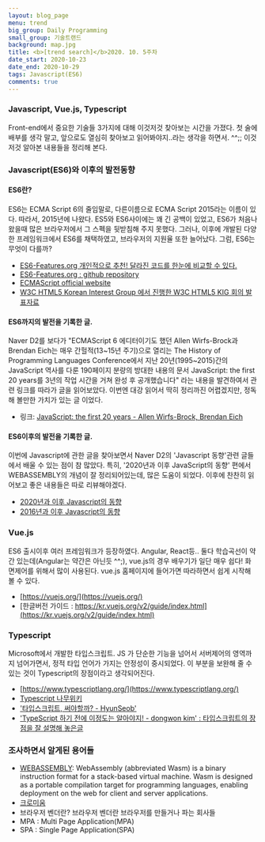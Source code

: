 ```yaml
---
layout: blog_page
menu: trend
big_group: Daily Programming
small_group: 기술트랜드
background: map.jpg
title: <b>[trend search]</b>2020. 10. 5주차
date_start: 2020-10-23
date_end: 2020-10-29
tags: Javascript(ES6)
comments: true
---
```


### Javascript, Vue.js, Typescript 
Front-end에서 중요한 기술들 3가지에 대해 이것저것 찾아보는 시간을 가졌다.
첫 술에 배부를 생각 말고, 앞으로도 열심히 찾아보고 읽어봐야지..라는 생각을 하면서. ^^;;
이것저것 알아본 내용들을 정리해 본다.


### Javascript(ES6)와 이후의 발전동향

#### ES6란?
ES6는 ECMA Script 6의 줄임말로, 다른이름으로 ECMA Script 2015라는 이름이 있다. 따라서, 2015년에 나왔다.
ES5와 ES6사이에는 꽤 긴 공백이 있었고, ES6가 처음나왔을때 많은 브라우저에서 그 스펙을 뒷받침해 주지 못했다.
그러나, 이후에 개발된 다양한 프레임워크에서 ES6를 채택하였고, 브라우저의 지원율 또한 늘어났다.
그럼, ES6는 무엇이 다를까? 
- [ES6-Features.org 개인적으로 추천! 달라진 코드를 한눈에 비교할 수 있다.](http://es6-features.org/#Constants)
- [ES6-Features.org : github repository](https://github.com/lukehoban/es6features)
- [ECMAScript official website](http://www.ecma-international.org/ecma-262/6.0/)
- [W3C HTML5 Korean Interest Group 에서 진행한 W3C HTML5 KIG 회의 발표자료](https://www.slideshare.net/mixed/ecmascript2015)


#### ES6까지의 발전을 기록한 글.
Naver D2를 보다가 "ECMAScript 6 에디터이기도 했던 Allen Wirfs-Brock과 Brendan Eich는 매우 간헐적(13~15년 주기)으로 열리는 The History of Programming Languages Conference에서 지난 20년(1995~2015)간의 JavaScript 역사를 다룬 190페이지 분량의 방대한 내용의 문서 JavaScript: the first 20 years를 3년의 작업 시간을 거쳐 완성 후 공개했습니다" 라는 내용을 발견하여서 관련 링크를 따라가 글을 읽어보았다. 이번엔 대강 읽어서 딱히 정리까진 어렵겠지만, 정독해 볼만한 가치가 있는 글 이었다.
- 링크: [JavaScript: the first 20 years - Allen Wirfs-Brock, Brendan Eich](https://dl.acm.org/doi/abs/10.1145/3386327)


#### ES6이후의 발전을 기록한 글.
이번에 Javascript에 관한 글을 찾아보면서 Naver D2의 'Javascript 동향'관련 글들에서 배울 수 있는 점이 참 많았다.
특히, '2020년과 이후 JavaScript의 동향' 편에서 WEBASSEMBLY의 개념이 잘 정리되어있는데, 많은 도움이 되었다. 이후에 찬찬히 읽어보고 좋은 내용들은 따로 리뷰해야겠다.
- [2020년과 이후 Javascript의 동향](https://d2.naver.com/helloworld/4268738)
- [2016년과 이후 Javascript의 동향](https://d2.naver.com/helloworld/3618177)


### Vue.js
ES6 출시이후 여러 프레임워크가 등장하였다. Angular, React등.. 둘다 학습곡선이 약간 있는데(Angular는 약간은 아닌듯 ^^;), vue.js의 경우 배우기가 일단 매우 쉽다! 화면제어를 위해서 많이 사용된다.
vue.js 홈페이지에 들어가면 따라하면서 쉽게 시작해 볼 수 있다.
- [https://vuejs.org/](https://vuejs.org/)
- [한글버전 가이드 : https://kr.vuejs.org/v2/guide/index.html](https://kr.vuejs.org/v2/guide/index.html)


### Typescript
Microsoft에서 개발한 타입스크립트. JS 가 단순한 기능을 넘어서 서버제어의 영역까지 넘어가면서, 정적 타입 언어가 가지는 안정성이 중시되었다. 이 부분을 보완해 줄 수 있는 것이 Typescript의 장점이라고 생각되어진다. 
- [https://www.typescriptlang.org/](https://www.typescriptlang.org/)
- [Typescript 나무위키](https://namu.wiki/w/TypeScript)
- ['타입스크립트, 써야할까? - HyunSeob'](https://hyunseob.github.io/2018/08/12/do-you-need-to-use-ts/)
- ['TypeScript 하기 전에 이정도는 알아야지! - dongwon kim' : 타입스크립트의 장점을 잘 설명해 놓은글](https://medium.com/@ehddnjs8989/typescript-%ED%95%98%EA%B8%B0-%EC%A0%84%EC%97%90-%EC%9D%B4%EC%A0%95%EB%8F%84%EB%8A%94-%EC%95%8C%EC%95%84%EC%95%BC%EC%A7%80-5179d8269193)


### 조사하면서 알게된 용어들
- [WEBASSEMBLY](https://webassembly.org/): WebAssembly (abbreviated Wasm) is a binary instruction format for a stack-based virtual machine. Wasm is designed as a portable compilation target for programming languages, enabling deployment on the web for client and server applications.
- [크로미움](https://ykarma1996.tistory.com/72)
- 브라우저 벤더란? 브라우저 벤더란 브라우저를 만들거나 파는 회사들
- MPA : Multi Page Application(MPA)
- SPA : Single Page Application(SPA)

